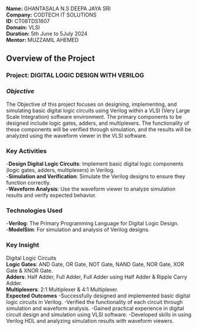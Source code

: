 **Name:** GHANTASALA N.S DEEPA JAYA SRI                                                                                                                                                                                              
**Company:** CODTECH IT SOLUTIONS                                                                                                                                                                                            
**ID:** CT08TDS1607                                                                                                                                                                                                                            
**Domain:** VLSI                                                                                                                                                                                                                      
**Duration:** 5th June to 5July 2024                                                                                                                                                                                                      
**Mentor:** MUZZAMIL AHEMED                                                                                                                                                                                                                                                                                   
## **Overview of the Project**                                                                                                                                              
### **Project**: DIGITAL LOGIC DESIGN WITH VERILOG                                                                                                                                    
### *Objective*                                                                                                                                                                                                                                                                                                                         
The Objective of this project focuses on designing, implementing, and simulating basic digital logic circuits using Verilog within a VLSI (Very Large Scale Integration) software environment. The primary components to be designed include logic gates, adders, and multiplexers. The functionality of these components will be verified through simulation, and the results will be analyzed using the waveform viewer in the VLSI software.                                                          
### Key Activities                                                                                                                                                                                                                                                                                                                      
-**Design Digital Logic Circuits**: Implement basic digital logic components (logic gates, adders, multiplexers) in Verilog.                                          
-**Simulation and Verification**: Simulate the Verilog designs to ensure they function correctly.                                                                     
-**Waveform Analysis**: Use the waveform viewer to analyze simulation results and verify expected behavior.                                                                  
### Technologies Used                                                                                                                                                                                                                                                                                                                   
-**Verilog**: The Primary Programming Language for Digital Logic Design.                                                                                            
-**ModelSim**: For simulation and analysis of Verilog designs. 

### Key Insight                                                                                                                                                          
Digital Logic Circuits                                                                                                                                                                                                            
**Logic Gates**:             AND Gate,
OR Gate,
NOT Gate,
NAND Gate,
NOR Gate,
XOR Gate &
XNOR Gate.                                                                                                                                                                                                                
**Adders**:
Half Adder,
Full Adder,
Full Adder using Half Adder &
Ripple Carry Adder.                                                                                                                                                                                                                    
**Multiplexers**:
2:1 Multiplexer &
4:1 Multiplexer.                                                                                                                                                                                                                                                                                                                                                                                                                                 
**Expected Outcomes**
-Successfully designed and implemented basic digital logic circuits in Verilog.
-Verified the functionality of each circuit through simulation and waveform analysis.
-Gained practical experience in digital circuit design and simulation using VLSI software.
-Developed skills in using Verilog HDL and analyzing simulation results with waveform viewers.
